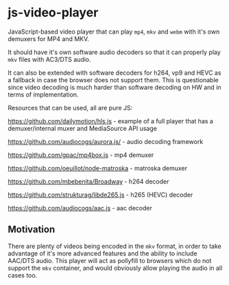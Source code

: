 # js-video-player

JavaScript-based video player that can play `mp4`, `mkv` and `webm` with it's own demuxers for MP4 and MKV.

It should have it's own software audio decoders so that it can properly play `mkv` files with AC3/DTS audio.

It can also be extended with software decoders for h264, vp9 and HEVC as a fallback in case the browser does not support them. This is questionable since video decoding is much harder than software decoding on HW and in terms of implementation.

Resources that can be used, all are pure JS:

https://github.com/dailymotion/hls.js - example of a full player that has a demuxer/internal muxer and MediaSource API usage

https://github.com/audiocogs/aurora.js/ - audio decoding framework

https://github.com/gpac/mp4box.js - mp4 demuxer

https://github.com/oeuillot/node-matroska - matroska demuxer

https://github.com/mbebenita/Broadway - h264 decoder 

https://github.com/strukturag/libde265.js - h265 (HEVC) decoder 

https://github.com/audiocogs/aac.js - aac decoder 

## Motivation

There are plenty of videos being encoded in the `mkv` format, in order to take advantage of it's more advanced features and the ability to include AAC/DTS audio. This player will act as pollyfill to browsers which do not support the `mkv` container, and would obviously allow playing the audio in all cases too.
